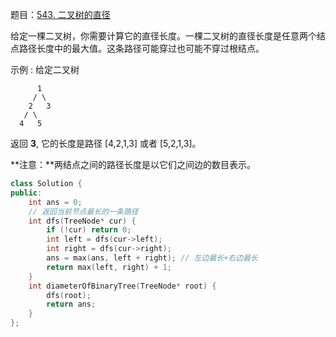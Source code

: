 题目：[543. 二叉树的直径](https://leetcode.cn/problems/diameter-of-binary-tree/)

给定一棵二叉树，你需要计算它的直径长度。一棵二叉树的直径长度是任意两个结点路径长度中的最大值。这条路径可能穿过也可能不穿过根结点。

示例 :
给定二叉树

          1
         / \
        2   3
       / \     
      4   5    

返回 **3**, 它的长度是路径 [4,2,1,3] 或者 [5,2,1,3]。

**注意：**两结点之间的路径长度是以它们之间边的数目表示。

```c++
class Solution {
public:
    int ans = 0;
    // 返回当前节点最长的一条路径
    int dfs(TreeNode* cur) {
        if (!cur) return 0;
        int left = dfs(cur->left);
        int right = dfs(cur->right);
        ans = max(ans, left + right); // 左边最长+右边最长
        return max(left, right) + 1;
    }
    int diameterOfBinaryTree(TreeNode* root) {
        dfs(root);
        return ans;
    }
};
```

